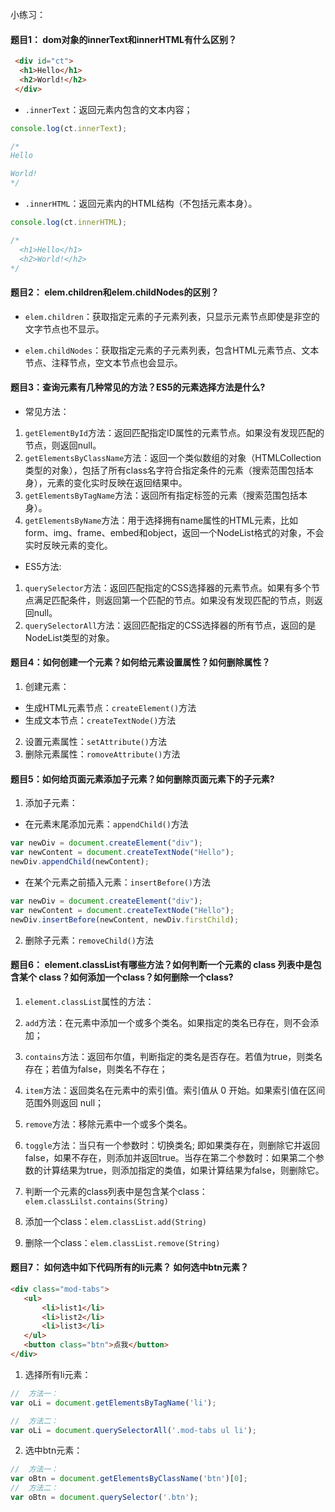 小练习：

#### 题目1： dom对象的innerText和innerHTML有什么区别？

```html
 <div id="ct">
  <h1>Hello</h1>
  <h2>World!</h2>
 </div>
 ```

* `.innerText`：返回元素内包含的文本内容；

```javascript
console.log(ct.innerText);

/*
Hello

World!
*/
```

* `.innerHTML`：返回元素内的HTML结构（不包括元素本身）。

```javascript
console.log(ct.innerHTML);

/*
  <h1>Hello</h1>
  <h2>World!</h2>
*/
```

#### 题目2： elem.children和elem.childNodes的区别？

* `elem.children`：获取指定元素的子元素列表，只显示元素节点即使是非空的文字节点也不显示。

* `elem.childNodes`：获取指定元素的子元素列表，包含HTML元素节点、文本节点、注释节点，空文本节点也会显示。

#### 题目3：查询元素有几种常见的方法？ES5的元素选择方法是什么?

* 常见方法：
1. `getElementById`方法：返回匹配指定ID属性的元素节点。如果没有发现匹配的节点，则返回null。
2. `getElementsByClassName`方法：返回一个类似数组的对象（HTMLCollection类型的对象），包括了所有class名字符合指定条件的元素（搜索范围包括本身），元素的变化实时反映在返回结果中。
3. `getElementsByTagName`方法：返回所有指定标签的元素（搜索范围包括本身）。
4. `getElementsByName`方法：用于选择拥有name属性的HTML元素，比如form、img、frame、embed和object，返回一个NodeList格式的对象，不会实时反映元素的变化。

* ES5方法:
1. `querySelector`方法：返回匹配指定的CSS选择器的元素节点。如果有多个节点满足匹配条件，则返回第一个匹配的节点。如果没有发现匹配的节点，则返回null。
2. `querySelectorAll`方法：返回匹配指定的CSS选择器的所有节点，返回的是NodeList类型的对象。

#### 题目4：如何创建一个元素？如何给元素设置属性？如何删除属性？

1. 创建元素：
  * 生成HTML元素节点：`createElement()`方法
  * 生成文本节点：`createTextNode()`方法

2. 设置元素属性：`setAttribute()`方法
3. 删除元素属性：`romoveAttribute()`方法


#### 题目5：如何给页面元素添加子元素？如何删除页面元素下的子元素?

1. 添加子元素：
  * 在元素末尾添加元素：`appendChild()`方法

  ```javascript
  var newDiv = document.createElement("div");
  var newContent = document.createTextNode("Hello");
  newDiv.appendChild(newContent);
   ```

  * 在某个元素之前插入元素：`insertBefore()`方法

  ```javascript
  var newDiv = document.createElement("div");
  var newContent = document.createTextNode("Hello");
  newDiv.insertBefore(newContent, newDiv.firstChild);
  ```
2. 删除子元素：`removeChild()`方法

#### 题目6： element.classList有哪些方法？如何判断一个元素的 class 列表中是包含某个 class？如何添加一个class？如何删除一个class?

1. `element.classList`属性的方法：

  1. `add`方法：在元素中添加一个或多个类名。如果指定的类名已存在，则不会添加；
  2. `contains`方法：返回布尔值，判断指定的类名是否存在。若值为true，则类名存在；若值为false，则类名不存在；
  3. `item`方法：返回类名在元素中的索引值。索引值从 0 开始。如果索引值在区间范围外则返回 null；
  4. `remove`方法：移除元素中一个或多个类名。
  5. `toggle`方法：当只有一个参数时：切换类名; 即如果类存在，则删除它并返回false，如果不存在，则添加并返回true。当存在第二个参数时：如果第二个参数的计算结果为true，则添加指定的类值，如果计算结果为false，则删除它。

2. 判断一个元素的class列表中是包含某个class：`elem.classLilst.contains(String)`
3. 添加一个class：`elem.classList.add(String)`
4. 删除一个class：`elem.classList.remove(String)`

#### 题目7： 如何选中如下代码所有的li元素？ 如何选中btn元素？

```html
<div class="mod-tabs">
   <ul>
       <li>list1</li>
       <li>list2</li>
       <li>list3</li>
   </ul>
   <button class="btn">点我</button>
</div>
```

1. 选择所有li元素：

```javascript
//  方法一：
var oLi = document.getElementsByTagName('li');

//  方法二：
var oLi = document.querySelectorAll('.mod-tabs ul li');
```

2. 选中btn元素：

```javascript
//  方法一：
var oBtn = document.getElementsByClassName('btn')[0];
//  方法二：
var oBtn = document.querySelector('.btn');
```


